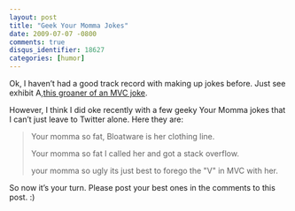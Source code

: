 ```yaml
---
layout: post
title: "Geek Your Momma Jokes"
date: 2009-07-07 -0800
comments: true
disqus_identifier: 18627
categories: [humor]
---
```

Ok, I haven’t had a good track record with making up jokes before. Just
see exhibit A,[this groaner of an MVC
joke](http://haacked.com/archive/2008/01/29/so-a-model-a-view-and-a-controller-walk-into.aspx).

However, I think I did oke recently with a few geeky Your Momma jokes
that I can’t just leave to Twitter alone. Here they are:

> Your momma so fat, Bloatware is her clothing line.
>
> Your momma so fat I called her and got a stack overflow.
>
> your momma so ugly its just best to forego the "V" in MVC with her.

So now it’s your turn. Please post your best ones in the comments to
this post. :)

